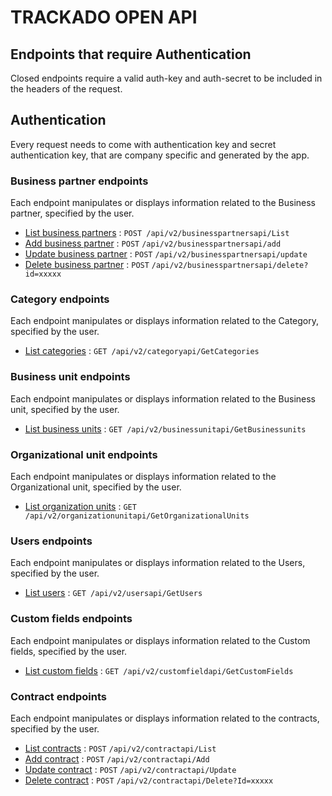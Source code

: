 # TRACKADO OPEN API

## Endpoints that require Authentication

Closed endpoints require a valid auth-key and auth-secret to be included in the headers of the
request.

## Authentication

Every request needs to come with authentication key and secret authentication key, that are company specific and generated by the app.

### Business partner endpoints

Each endpoint manipulates or displays information related to the Business partner, specified by the user.

* [List business partners](business-partners/list-business-partners.md) : `POST /api/v2/businesspartnersapi/List`
* [Add business partner](business-partners/add-business-partner.md) : `POST` `/api/v2/businesspartnersapi/add`
* [Update business partner](business-partners/update-business-partner.md) : `POST` `/api/v2/businesspartnersapi/update`
* [Delete business partner](business-partners/delete-business-partner.md) : `POST` `/api/v2/businesspartnersapi/delete?id=xxxxx`

### Category endpoints

Each endpoint manipulates or displays information related to the Category, specified by the user.

* [List categories](categories/get-categories.md) : `GET /api/v2/categoryapi/GetCategories`

### Business unit endpoints

Each endpoint manipulates or displays information related to the Business unit, specified by the user.

* [List business units](business-units/get-business-units.md) : `GET /api/v2/businessunitapi/GetBusinessunits`

### Organizational unit endpoints

Each endpoint manipulates or displays information related to the Organizational unit, specified by the user.

* [List organization units](organization-units/get-organization-units.md) : `GET /api/v2/organizationunitapi/GetOrganizationalUnits`

### Users endpoints

Each endpoint manipulates or displays information related to the Users, specified by the user.

* [List users](users/get-users.md) : `GET /api/v2/usersapi/GetUsers`

### Custom fields endpoints

Each endpoint manipulates or displays information related to the Custom fields, specified by the user.

* [List custom fields](custom-fields/get-custom-fields.md) : `GET /api/v2/customfieldapi/GetCustomFields`

### Contract endpoints

Each endpoint manipulates or displays information related to the contracts, specified by the user.

* [List contracts](contracts/list-contracts.md) : `POST` `/api/v2/contractapi/List`
* [Add contract](contracts/add-contract.md) : `POST` `/api/v2/contractapi/Add`
* [Update contract](contracts/update-contract.md) : `POST` `/api/v2/contractapi/Update`
* [Delete contract](contracts/delete-contract.md) : `POST` `/api/v2/contractapi/Delete?Id=xxxxx`

